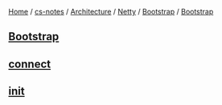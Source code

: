 [Home](https://mengxianbin.github.io) /
[cs-notes](https://mengxianbin.github.io/cs-notes/site) /
[Architecture](https://mengxianbin.github.io/cs-notes/site/Architecture) /
[Netty](https://mengxianbin.github.io/cs-notes/site/Architecture/Netty) /
[Bootstrap](https://mengxianbin.github.io/cs-notes/site/Architecture/Netty/Bootstrap) /
[Bootstrap](https://mengxianbin.github.io/cs-notes/site/Architecture/Netty/Bootstrap/Bootstrap)

## [Bootstrap](https://mengxianbin.github.io/cs-notes/site/Architecture/Netty/Bootstrap/Bootstrap/Bootstrap)

## [connect](https://mengxianbin.github.io/cs-notes/site/Architecture/Netty/Bootstrap/Bootstrap/connect)

## [init](https://mengxianbin.github.io/cs-notes/site/Architecture/Netty/Bootstrap/Bootstrap/init)
